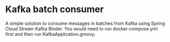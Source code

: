 # Kafka batch consumer

A simple solution to consume messages in batches from Kafka using Spring Cloud Stream Kafka Binder.
You would need to run docker-compose.yml first and then run KafkaApplication.groovy.

 
